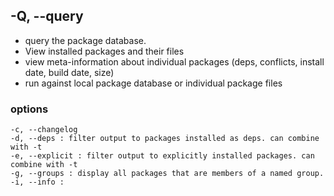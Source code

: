 ## -Q, --query 
- query the package database. 
- View installed packages and their files
- view meta-information about individual packages (deps, conflicts, install date, build date, size)
- run against local package database or individual package files

### options
    -c, --changelog
    -d, --deps : filter output to packages installed as deps. can combine with -t
    -e, --explicit : filter output to explicitly installed packages. can combine with -t
    -g, --groups : display all packages that are members of a named group.
    -i, --info :  
